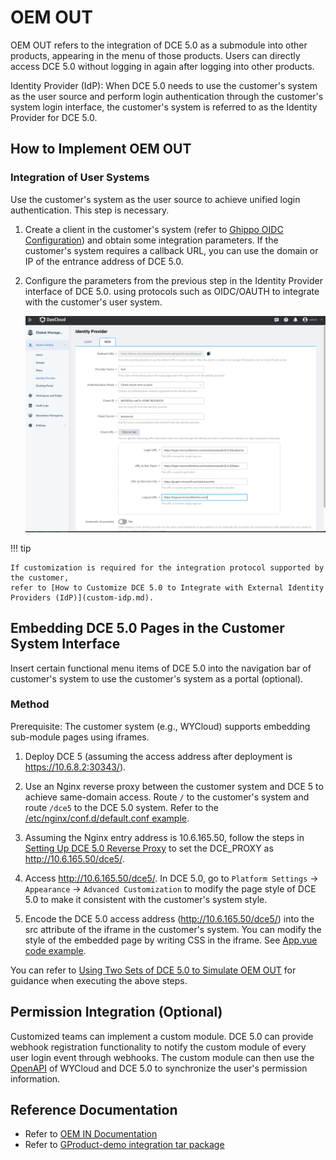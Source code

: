 # OEM OUT

OEM OUT refers to the integration of DCE 5.0 as a submodule into other products,
appearing in the menu of those products. Users can directly access DCE 5.0 without
logging in again after logging into other products.

Identity Provider (IdP): When DCE 5.0 needs to use the customer's system as the user source
and perform login authentication through the customer's system login interface, the customer's
system is referred to as the Identity Provider for DCE 5.0.

## How to Implement OEM OUT

### Integration of User Systems

Use the customer's system as the user source to achieve unified login authentication. This step is necessary.

1. Create a client in the customer's system (refer to [Ghippo OIDC Configuration](../user-guide/access-control/oidc.md))
   and obtain some integration parameters. If the customer's system requires a callback URL,
   you can use the domain or IP of the entrance address of DCE 5.0.

2. Configure the parameters from the previous step in the Identity Provider interface of DCE 5.0.
   using protocols such as OIDC/OAUTH to integrate with the customer's user system.

    ![oidc](./images/oem-out01.png)

!!! tip

    If customization is required for the integration protocol supported by the customer,
    refer to [How to Customize DCE 5.0 to Integrate with External Identity Providers (IdP)](custom-idp.md).

## Embedding DCE 5.0 Pages in the Customer System Interface

Insert certain functional menu items of DCE 5.0 into the navigation bar of
customer's system to use the customer's system as a portal (optional).

### Method

Prerequisite: The customer system (e.g., WYCloud) supports embedding sub-module pages using iframes.

1. Deploy DCE 5 (assuming the access address after deployment is https://10.6.8.2:30343/).

2. Use an Nginx reverse proxy between the customer system and DCE 5 to achieve same-domain access.
   Route `/` to the customer's system and route `/dce5` to the DCE 5.0 system.
   Refer to the [/etc/nginx/conf.d/default.conf example](./examples/default2.conf).

3. Assuming the Nginx entry address is 10.6.165.50, follow the steps in
   [Setting Up DCE 5.0 Reverse Proxy](../install/reverse-proxy.md) to set the DCE_PROXY as http://10.6.165.50/dce5/.

4. Access http://10.6.165.50/dce5/. In DCE 5.0, go to `Platform Settings` -> `Appearance` -> `Advanced Customization`
   to modify the page style of DCE 5.0 to make it consistent with the customer's system style.

5. Encode the DCE 5.0 access address (http://10.6.165.50/dce5/) into the src attribute of the iframe
   in the customer's system. You can modify the style of the embedded page by writing CSS in the iframe.
   See [App.vue code example](./examples/App.vue).

You can refer to [Using Two Sets of DCE 5.0 to Simulate OEM OUT](./dce5-dce5.md) for guidance when executing the above steps.

## Permission Integration (Optional)

Customized teams can implement a custom module. DCE 5.0 can provide webhook registration functionality
to notify the custom module of every user login event through webhooks. The custom module can then use the
[OpenAPI](https://docs.daocloud.io/openapi/) of WYCloud and DCE 5.0 to synchronize the user's permission information.

## Reference Documentation

- Refer to [OEM IN Documentation](oem-in.md)
- Refer to [GProduct-demo integration tar package](./examples/gproduct-demo-main.tar.gz)
